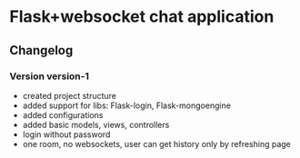 
# Flask+websocket chat application

## Changelog

### Version version-1

* created project structure
* added support for libs: Flask-login, Flask-mongoengine
* added configurations
* added basic models, views, controllers
* login without password
* one room, no websockets, user can get history only by refreshing page


